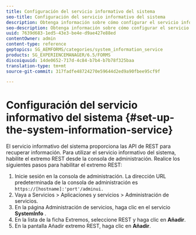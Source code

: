 ```yaml
---
title: Configuración del servicio informativo del sistema
seo-title: Configuración del servicio informativo del sistema
description: Obtenga información sobre cómo configurar el servicio informativo del sistema.
seo-description: Obtenga información sobre cómo configurar el servicio informativo del sistema.
uuid: 7639d683-1ed5-43e3-be4e-d9ae427e88ed
contentOwner: admin
content-type: reference
geptopics: SG_AEMFORMS/categories/system_information_service
products: SG_EXPERIENCEMANAGER/6.5/FORMS
discoiquuid: 14de0652-717d-4c84-b7b4-b7b78f325baa
translation-type: tm+mt
source-git-commit: 317fadfe48724270e59644d2ed9a90fbee95cf9f

---
```



# Configuración del servicio informativo del sistema {#set-up-the-system-information-service}

El servicio informativo del sistema proporciona las API de REST para recuperar información. Para utilizar el servicio informativo del sistema, habilite el extremo REST desde la consola de administración. Realice los siguientes pasos para habilitar el extremo REST:

1. Inicie sesión en la consola de administración. La dirección URL predeterminada de la consola de administración es `https://[hostname]:'port'/adminui.`
1. Vaya a Servicios > Aplicaciones y servicios > Administración de servicios.
1. En la página Administración de servicios, haga clic en el servicio **SystemInfo** .
1. En la lista de la ficha Extremos, seleccione REST y haga clic en **Añadir**.
1. En la pantalla Añadir extremo REST, haga clic en **Añadir**.

